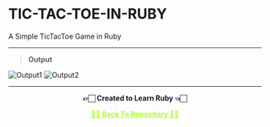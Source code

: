 # TIC-TAC-TOE-IN-RUBY

A Simple TicTacToe Game in Ruby

---

>**Output**

![Output1](https://user-images.githubusercontent.com/54937357/187276575-57d5ba55-25af-44e5-b202-f1f29b871714.png)
![Output2](https://user-images.githubusercontent.com/54937357/187276582-1e82f3f4-90c7-4c93-a561-8ffbd5558304.png)




---

<p align="center"> <b> 👉🏻 Created to Learn Ruby 👈🏻 <b> </p>
 
<p align="center"><a href='https://github.com/Amey-Thakur/RUBY', style='color: greenyellow;'> ✌🏻 Back To Repository ✌🏻</p>
 
